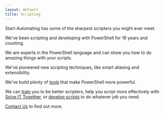 ```yaml
---
layout: default
title: Scripting
---
```


Start-Automating has some of the sharpest scripters you might ever meet.

We've been scripting and developing with PowerShell for 16 years and counting.

We are experts in the PowerShell language and can show you how to do amazing things with your scripts.

We've pioneered new scripting techniques, like smart aliasing and extensibility.

We've build plenty of [tools](/Tools/) that make PowerShell more powerful.

We can [train](/Training/) you to be better scripters, help you script more effectively with [Solve IT Together](/Solve-IT-Together/), or [develop scripts](/Development/) to do whatever job you need.

[Contact Us](/Contact-Us/) to find out more.